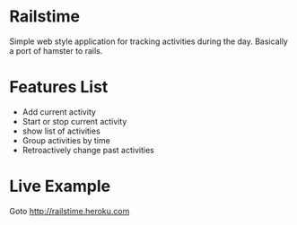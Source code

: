 Railstime
===

Simple web style application for tracking activities during the day. Basically a port of hamster to rails.

Features List
===

* Add current activity
* Start or stop current activity
* show list of activities
* Group activities by time
* Retroactively change past activities

Live Example
===

Goto http://railstime.heroku.com